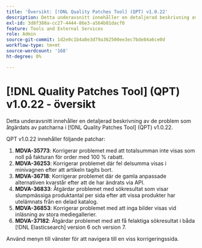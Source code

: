 ```yaml
---
title: 'Översikt: [!DNL Quality Patches Tool] (QPT) v1.0.22'
description: Detta underavsnitt innehåller en detaljerad beskrivning av de problem som åtgärdats av patcharna i [!DNL Quality Patches Tool] (QPT) v1.0.22.
exl-id: 3d8f380a-cc27-4444-86e3-a564b01dacf0
feature: Tools and External Services
role: Admin
source-git-commit: 1d2e0c1b4a8e3d79a362500ee3ec7bde84a6ce0d
workflow-type: tm+mt
source-wordcount: '168'
ht-degree: 0%

---
```


# [!DNL Quality Patches Tool] (QPT) v1.0.22 - översikt

Detta underavsnitt innehåller en detaljerad beskrivning av de problem som åtgärdats av patcharna i [!DNL Quality Patches Tool] (QPT) v1.0.22.

QPT v1.0.22 innehåller följande patchar:

1. **MDVA-35773**: Korrigerar problemet med att totalsumman inte visas som noll på fakturan för order med 100 % rabatt.
1. **MDVA-36253**: Korrigerar problemet där fel delsumma visas i minivagnen efter att artikeln tagits bort.
1. **MDVA-36718**: Korrigerar problemet där de gamla anpassade alternativen kvarstår efter att de har ändrats via API.
1. **MDVA-36833**: Åtgärdar problemet med sökresultat som visar slumpmässiga produktantal per sida efter att vissa produkter har utelämnats från en delad katalog.
1. **MDVA-36853**: Korrigerar problemet med att inga bilder visas vid inläsning av stora mediegallerier.
1. **MDVA-37182**: Åtgärdar problemet med att få felaktiga sökresultat i båda [!DNL Elasticsearch] version 6 och version 7.

Använd menyn till vänster för att navigera till en viss korrigeringssida.

